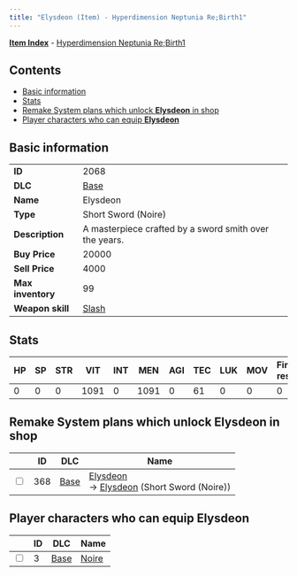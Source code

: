 ```yaml
---
title: "Elysdeon (Item) - Hyperdimension Neptunia Re;Birth1"
---
```


[**Item Index**](/neptunia/rb1/item/index.html) - [Hyperdimension Neptunia Re;Birth1](/neptunia/rb1)

## Contents

- [Basic information](#basic-information)
- [Stats](#stats)
- [Remake System plans which unlock **Elysdeon** in shop](#remake-system-plans-which-unlock-elysdeon-in-shop)
- [Player characters who can equip **Elysdeon**](#player-characters-who-can-equip-elysdeon)

## Basic information

|   |   |
| -- | -- |
| **ID** | 2068 |
| **DLC** | [Base](/neptunia/rb1/dlc/1-base.html) |
| **Name** | Elysdeon |
| **Type** | Short Sword (Noire) |
| **Description** | A masterpiece crafted by a sword smith over the years. |
| **Buy Price** | 20000 |
| **Sell Price** | 4000 |
| **Max inventory** | 99 |
| **Weapon skill** | [Slash](/neptunia/rb1/skill/1-402-slash.html) |


## Stats

| HP | SP | STR | VIT | INT | MEN | AGI | TEC | LUK | MOV | Fire res. | Ice res. | Wind res. | Lightning res. |
| -- | -- | --- | --- | --- | --- | --- | --- | --- | --- | --------- | -------- | --------- | -------------- |
| 0 | 0 | 0 | 1091 | 0 | 1091 | 0 | 61 | 0 | 0 | 0 | 0 | 0 | 0 |


## Remake System plans which unlock **Elysdeon** in shop

|    | ID | DLC | Name |
| -- | -- | --- | ---- |
| <input type="checkbox" id="rb1-remake-1-368" class="trackbox" /> | 368 | [Base](/neptunia/rb1/dlc/1-base.html) | [Elysdeon](/neptunia/rb1/remake/1-368-elysdeon.html)<br /> → [Elysdeon](/neptunia/rb1/item/1-2068-elysdeon.html) (Short Sword (Noire)) |


## Player characters who can equip **Elysdeon**

|    | ID | DLC | Name |
| -- | -- | --- | ---- |
| <input type="checkbox" id="rb1-player-1-3" class="trackbox" /> | 3 | [Base](/neptunia/rb1/dlc/1-base.html) | [Noire](/neptunia/rb1/player/1-3-noire.html) |
